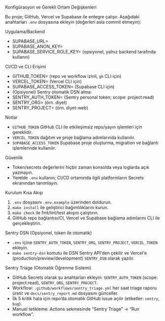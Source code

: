 Konfigürasyon ve Gerekli Ortam Değişkenleri

Bu proje; GitHub, Vercel ve Supabase ile entegre çalışır. Aşağıdaki anahtarları `.env` dosyasına ekleyin (değerleri asla commit etmeyin):

Uygulama/Backend
- SUPABASE_URL=
- SUPABASE_ANON_KEY=
- SUPABASE_SERVICE_ROLE_KEY= (opsiyonel, yalnız backend tarafında kullanın)

CI/CD ve CLI Erişimi
- GITHUB_TOKEN= (repo ve workflow izinli, `gh` CLI için)
- VERCEL_TOKEN= (Vercel CLI için)
- SUPABASE_ACCESS_TOKEN= (Supabase CLI için)
- (Opsiyonel) Sentry otomatik DSN alma:
- SENTRY_AUTH_TOKEN= (Sentry personal token; scope: project:read)
- SENTRY_ORG= (örn. diyet)
- SENTRY_PROJECT= (örn. diyet-web)

Notlar
- `GITHUB_TOKEN` GitHub CLI ile etkileşimsiz repo/yayın işlemleri için gereklidir.
- `VERCEL_TOKEN` dağıtım ve proje bağlama adımlarında kullanılır.
- `SUPABASE_ACCESS_TOKEN` Supabase proje oluşturma, migration ve bağlantı işlemlerinde kullanılır.

Güvenlik
- Token/secrets değerlerini hiçbir zaman konsolda veya loglarda açık yazmayın.
- Yerelde `.env` kullanın; CI/CD ortamında ilgili platformların Secrets ekranından tanımlayın.

Kurulum Kısa Akışı
1) `.env` dosyasını `.env.example` üzerinden doldurun.
2) `make install` ile geliştirici bağımlılıklarını kurun.
3) `make check` ile fmt/lint/test akışını çalıştırın.
4) GitHub repo bağlantısı/CI, Vercel ve Supabase bağlama adımlarını CLI ile gerçekleştirin.

Sentry DSN (Opsiyonel, token ile otomatik)
- `.env` içine `SENTRY_AUTH_TOKEN`, `SENTRY_ORG`, `SENTRY_PROJECT`, `VERCEL_TOKEN` ekleyin.
- `make sentry-dsn` komutu ile DSN Sentry API'den çekilir ve Vercel'e (production/preview/development) `SENTRY_DSN` olarak yazılır.

Sentry Triage (Otomatik Öğrenme Sistemi)
- GitHub Secrets olarak şu anahtarları ekleyin: `SENTRY_AUTH_TOKEN` (scope: project:read), `SENTRY_ORG`, `SENTRY_PROJECT`.
- Workflow: `.github/workflows/sentry_triage.yml` her saat triage raporu üretir ve `docs/sentry_report.md` dosyasını günceller.
- İlk 5 kritik hata için repo’da otomatik GitHub issue açılır (etiketler: `sentry`, `bug`).
- Manuel tetikleme: Actions sekmesinde “Sentry Triage” → “Run workflow”.
